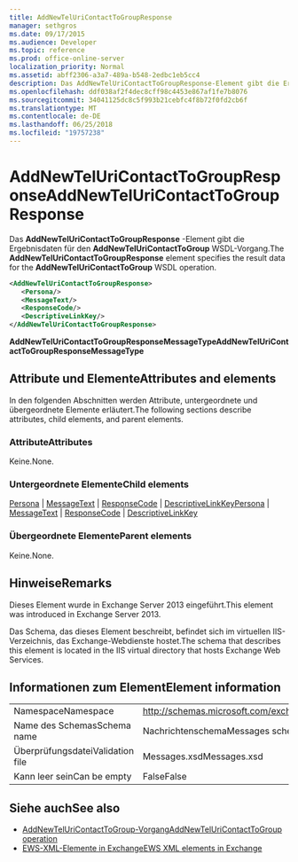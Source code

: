 ```yaml
---
title: AddNewTelUriContactToGroupResponse
manager: sethgros
ms.date: 09/17/2015
ms.audience: Developer
ms.topic: reference
ms.prod: office-online-server
localization_priority: Normal
ms.assetid: abff2306-a3a7-489a-b548-2edbc1eb5cc4
description: Das AddNewTelUriContactToGroupResponse-Element gibt die Ergebnisdaten für den AddNewTelUriContactToGroup WSDL-Vorgang.
ms.openlocfilehash: ddf038af2f4dec8cff98c4453e867af1fe7b8076
ms.sourcegitcommit: 34041125dc8c5f993b21cebfc4f8b72f0fd2cb6f
ms.translationtype: MT
ms.contentlocale: de-DE
ms.lasthandoff: 06/25/2018
ms.locfileid: "19757238"
---
```

# <a name="addnewteluricontacttogroupresponse"></a><span data-ttu-id="ec0e9-103">AddNewTelUriContactToGroupResponse</span><span class="sxs-lookup"><span data-stu-id="ec0e9-103">AddNewTelUriContactToGroupResponse</span></span>

<span data-ttu-id="ec0e9-104">Das **AddNewTelUriContactToGroupResponse** -Element gibt die Ergebnisdaten für den **AddNewTelUriContactToGroup** WSDL-Vorgang.</span><span class="sxs-lookup"><span data-stu-id="ec0e9-104">The **AddNewTelUriContactToGroupResponse** element specifies the result data for the **AddNewTelUriContactToGroup** WSDL operation.</span></span> 
  
```XML
<AddNewTelUriContactToGroupResponse>
   <Persona/>
   <MessageText/>
   <ResponseCode/>
   <DescriptiveLinkKey/>
</AddNewTelUriContactToGroupResponse>
```

 <span data-ttu-id="ec0e9-105">**AddNewTelUriContactToGroupResponseMessageType**</span><span class="sxs-lookup"><span data-stu-id="ec0e9-105">**AddNewTelUriContactToGroupResponseMessageType**</span></span>
## <a name="attributes-and-elements"></a><span data-ttu-id="ec0e9-106">Attribute und Elemente</span><span class="sxs-lookup"><span data-stu-id="ec0e9-106">Attributes and elements</span></span>

<span data-ttu-id="ec0e9-107">In den folgenden Abschnitten werden Attribute, untergeordnete und übergeordnete Elemente erläutert.</span><span class="sxs-lookup"><span data-stu-id="ec0e9-107">The following sections describe attributes, child elements, and parent elements.</span></span>
  
### <a name="attributes"></a><span data-ttu-id="ec0e9-108">Attribute</span><span class="sxs-lookup"><span data-stu-id="ec0e9-108">Attributes</span></span>

<span data-ttu-id="ec0e9-109">Keine.</span><span class="sxs-lookup"><span data-stu-id="ec0e9-109">None.</span></span>
  
### <a name="child-elements"></a><span data-ttu-id="ec0e9-110">Untergeordnete Elemente</span><span class="sxs-lookup"><span data-stu-id="ec0e9-110">Child elements</span></span>

<span data-ttu-id="ec0e9-111">[Persona](persona.md) | [MessageText](messagetext.md) | [ResponseCode](responsecode.md) | [DescriptiveLinkKey](descriptivelinkkey.md)</span><span class="sxs-lookup"><span data-stu-id="ec0e9-111">[Persona](persona.md) | [MessageText](messagetext.md) | [ResponseCode](responsecode.md) | [DescriptiveLinkKey](descriptivelinkkey.md)</span></span>
  
### <a name="parent-elements"></a><span data-ttu-id="ec0e9-112">Übergeordnete Elemente</span><span class="sxs-lookup"><span data-stu-id="ec0e9-112">Parent elements</span></span>

<span data-ttu-id="ec0e9-113">Keine.</span><span class="sxs-lookup"><span data-stu-id="ec0e9-113">None.</span></span>
  
## <a name="remarks"></a><span data-ttu-id="ec0e9-114">Hinweise</span><span class="sxs-lookup"><span data-stu-id="ec0e9-114">Remarks</span></span>

<span data-ttu-id="ec0e9-115">Dieses Element wurde in Exchange Server 2013 eingeführt.</span><span class="sxs-lookup"><span data-stu-id="ec0e9-115">This element was introduced in Exchange Server 2013.</span></span>
  
<span data-ttu-id="ec0e9-116">Das Schema, das dieses Element beschreibt, befindet sich im virtuellen IIS-Verzeichnis, das Exchange-Webdienste hostet.</span><span class="sxs-lookup"><span data-stu-id="ec0e9-116">The schema that describes this element is located in the IIS virtual directory that hosts Exchange Web Services.</span></span>
  
## <a name="element-information"></a><span data-ttu-id="ec0e9-117">Informationen zum Element</span><span class="sxs-lookup"><span data-stu-id="ec0e9-117">Element information</span></span>

|||
|:-----|:-----|
|<span data-ttu-id="ec0e9-118">Namespace</span><span class="sxs-lookup"><span data-stu-id="ec0e9-118">Namespace</span></span>  <br/> |http://schemas.microsoft.com/exchange/services/2006/messages  <br/> |
|<span data-ttu-id="ec0e9-119">Name des Schemas</span><span class="sxs-lookup"><span data-stu-id="ec0e9-119">Schema name</span></span>  <br/> |<span data-ttu-id="ec0e9-120">Nachrichtenschema</span><span class="sxs-lookup"><span data-stu-id="ec0e9-120">Messages schema</span></span>  <br/> |
|<span data-ttu-id="ec0e9-121">Überprüfungsdatei</span><span class="sxs-lookup"><span data-stu-id="ec0e9-121">Validation file</span></span>  <br/> |<span data-ttu-id="ec0e9-122">Messages.xsd</span><span class="sxs-lookup"><span data-stu-id="ec0e9-122">Messages.xsd</span></span>  <br/> |
|<span data-ttu-id="ec0e9-123">Kann leer sein</span><span class="sxs-lookup"><span data-stu-id="ec0e9-123">Can be empty</span></span>  <br/> |<span data-ttu-id="ec0e9-124">False</span><span class="sxs-lookup"><span data-stu-id="ec0e9-124">False</span></span>  <br/> |
   
## <a name="see-also"></a><span data-ttu-id="ec0e9-125">Siehe auch</span><span class="sxs-lookup"><span data-stu-id="ec0e9-125">See also</span></span>

- [<span data-ttu-id="ec0e9-126">AddNewTelUriContactToGroup-Vorgang</span><span class="sxs-lookup"><span data-stu-id="ec0e9-126">AddNewTelUriContactToGroup operation</span></span>](addnewteluricontacttogroup-operation.md)
- [<span data-ttu-id="ec0e9-127">EWS-XML-Elemente in Exchange</span><span class="sxs-lookup"><span data-stu-id="ec0e9-127">EWS XML elements in Exchange</span></span>](ews-xml-elements-in-exchange.md)

